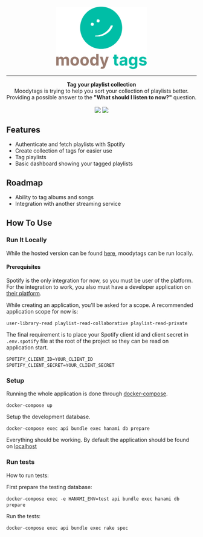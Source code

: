 <p align="center">
  <a href="https://moodytags.shiftingphotons.dev"><img src="public/gh_logo.png" width="240"/></a>
</p>

---  

<p align="center">
  <strong>Tag your playlist collection</strong></br>
  Moodytags is trying to help you sort your collection of playlists better.</br>Providing a possible answer to the <strong>"What should I listen to now?"</strong> question.</br></br>
  <img src="https://img.shields.io/github/v/release/shiftingphotons/moodytags?include_prereleases"/>
  <img src="https://img.shields.io/github/workflow/status/shiftingphotons/moodytags/Spec"/></br>
</p>

## Features
- Authenticate and fetch playlists with Spotify
- Create collection of tags for easier use
- Tag playlists
- Basic dashboard showing your tagged playlists

## Roadmap
- Ability to tag albums and songs
- Integration with another streaming service
  
  
## How To Use
### Run It Locally
While the hosted version can be found [here](https://moodytags.shiftingphotons.dev), moodytags can be run locally.  

#### Prerequisites
Spotify is the only integration for now, so you must be user of the platform. For the integration to work, you also must have a developer application on [their platform](https://developer.spotify.com/dashboard/).  

While creating an application, you'll be asked for a scope. A recommended application scope for now is:  
```
user-library-read playlist-read-collaborative playlist-read-private
```  

The final requirement is to place your Spotify client id and client secret in `.env.spotify` file at the root of the project so they can be read on application start.
```
SPOTIFY_CLIENT_ID=YOUR_CLIENT_ID
SPOTIFY_CLIENT_SECRET=YOUR_CLIENT_SECRET
```


### Setup

Running the whole application is done through [docker-compose](https://docs.docker.com/compose/).  
```
docker-compose up
```
Setup the development database.
```
docker-compose exec api bundle exec hanami db prepare
```
Everything should be working. By default the application should be found on [localhost](http://localhost)

### Run tests

How to run tests:

First prepare the testing database:
```
docker-compose exec -e HANAMI_ENV=test api bundle exec hanami db prepare
```
Run the tests:
```
docker-compose exec api bundle exec rake spec
```
